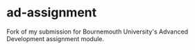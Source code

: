 # ad-assignment
Fork of my submission for Bournemouth University's Advanced Development assignment module. 
